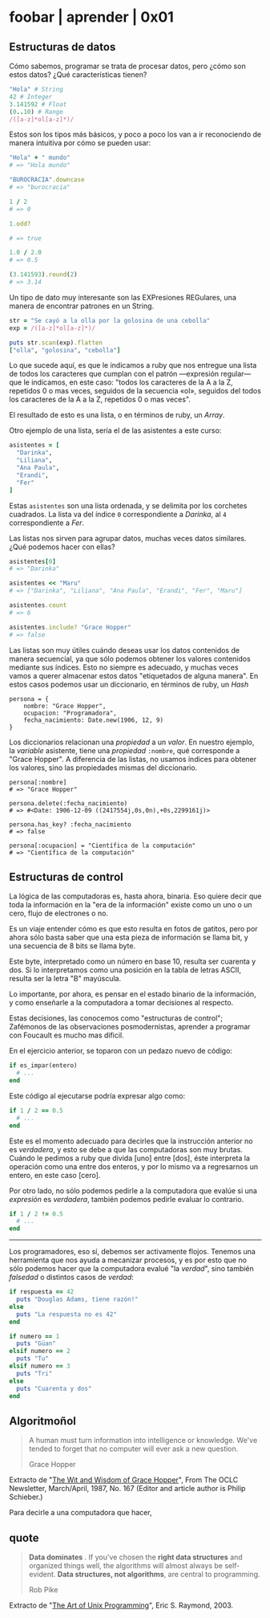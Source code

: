 # foobar | aprender | 0x01

## Estructuras de datos

Cómo sabemos, programar se trata de procesar datos, pero ¿cómo son estos datos? ¿Qué características tienen?

```ruby
"Hola" # String
42 # Integer
3.141592 # Float
(0..10) # Range
/([a-z]*ol[a-z]*)/
```

Estos son los tipos más básicos, y poco a poco los van a ir reconociendo de manera intuitiva por cómo se pueden usar:

```ruby
"Hola" + " mundo"
# => "Hola mundo"

"BUROCRACIA".downcase
# => "burocracia"

1 / 2
# => 0

1.odd?

# => true

1.0 / 2.0
# => 0.5

(3.141593).round(2)
# => 3.14
```

Un tipo de dato muy interesante son las EXPresiones REGulares, una manera de encontrar patrones en un String.

```ruby
str = "Se cayó a la olla por la golosina de una cebolla"
exp = /([a-z]*ol[a-z]*)/

puts str.scan(exp).flatten
["olla", "golosina", "cebolla"]
```

Lo que sucede aquí, es que le indicamos a ruby que nos entregue una lista de todos los caracteres que cumplan con el patrón —expresión regular— que le indicamos, en este caso: "todos los caracteres de la A a la Z, repetidos 0 o mas veces, seguidos de la secuencia «ol», seguidos del todos los caracteres de la A a la Z, repetidos 0 o mas veces".

El resultado de esto es una lista, o en términos de ruby, un _Array_.

Otro ejemplo de una lista, sería el de las asistentes a este curso:

```ruby
asistentes = [
  "Darinka",
  "Liliana",
  "Ana Paula",
  "Erandi",
  "Fer"
]
```

Estas `asistentes` son una lista ordenada, y se delimita por los corchetes cuadrados. La lista va del índice `0` correspondiente a _Darinka_, al `4` correspondiente a _Fer_.

Las listas nos sirven para agrupar datos, muchas veces datos similares. ¿Qué podemos hacer con ellas?

```ruby
asistentes[0]
# => "Darinka"

asistentes << "Maru"
# => ["Darinka", "Liliana", "Ana Paula", "Erandi", "Fer", "Maru"]

asistentes.count
# => 6

asistentes.include? "Grace Hopper"
# => false
```

Las listas son muy útiles cuándo deseas usar los datos contenidos de manera secuencial, ya que sólo podemos obtener los valores contenidos mediante sus índices. Esto no siempre es adecuado, y muchas veces vamos a querer almacenar estos datos "etiquetados de alguna manera". En estos casos podemos usar un diccionario, en términos de ruby, un _Hash_

```
persona = {
    nombre: "Grace Hopper",
    ocupacion: "Programadora",
    fecha_nacimiento: Date.new(1906, 12, 9)
}
```

Los diccionarios relacionan una _propiedad_ a un _valor_. En nuestro ejemplo, la _variable_ asistente, tiene una _propiedad_ `:nombre`, qué corresponde a "Grace Hopper". A diferencia de las listas, no usamos índices para obtener los valores, sino las propiedades mismas del diccionario.

```
persona[:nombre]
# => "Grace Hopper"

persona.delete(:fecha_nacimiento)
# => #<Date: 1906-12-09 ((2417554j,0s,0n),+0s,2299161j)>

persona.has_key? :fecha_nacimiento
# => false

persona[:ocupacion] = "Científica de la computación"
# => "Científica de la computación"
```

## Estructuras de control

La lógica de las computadoras es, hasta ahora, binaria. Eso quiere decir que toda la información en la "era de la información" existe como un uno o un cero, flujo de electrones o no.

Es un viaje entender cómo es que esto resulta en fotos de gatitos, pero por ahora sólo basta saber que una esta pieza de información se llama bit, y una secuencia de 8 bits se llama byte.

Este byte, interpretado como un número en base 10, resulta ser cuarenta y dos. Si lo interpretamos como una posición en la tabla de letras ASCII, resulta ser la letra "B" mayúscula.

Lo importante, por ahora, es pensar en el estado binario de la información, y como enseñarle a la computadora a tomar decisiones al respecto.

Estas decisiones, las conocemos como "estructuras de control"; Zafémonos de las observaciones posmodernistas, aprender a programar con Foucault es mucho mas dificil.

En el ejercicio anterior, se toparon con un pedazo nuevo de código:

```ruby
if es_impar(entero)
  # ...
end
```

Este código al ejecutarse podría expresar algo como:
```ruby
if 1 / 2 == 0.5
  # ...
end
```

Este es el momento adecuado para decirles que la instrucción anterior no es *verdadera*, y esto se debe a que las computadoras son muy brutas. Cuándo le pedimos a ruby que divida [uno] entre [dos], éste interpreta la operación como una entre dos enteros, y por lo mismo va a regresarnos un entero, en este caso [cero].

Por otro lado, no sólo podemos pedirle a la computadora que evalúe si una *expresión* es *verdadera*, también podemos pedirle evaluar lo contrario.

```ruby
if 1 / 2 != 0.5
  # ...
end
```

---

Los programadores, eso sí, debemos ser activamente flojos. Tenemos una herramienta que nos ayuda a mecanizar procesos, y es por esto que no sólo podemos hacer que la computadora evalué "la *verdad*", sino también *falsedad* o distintos casos de *verdad*:

```ruby
if respuesta == 42
  puts "Douglas Adams, tiene razón!"    
else
  puts "La respuesta no es 42"
end
```

```ruby
if numero == 1
  puts "Güan"
elsif numero == 2
  puts "Tu"
elsif numero == 3
  puts "Tri"
else
  puts "Cuarenta y dos"
end
```


## Algoritmoñol

> A human must turn information into intelligence or knowledge. We've tended to forget that no computer will ever ask a new question.
> 
> Grace Hopper

Extracto de "[The Wit and Wisdom of Grace Hopper](http://www.cs.yale.edu/homes/tap/Files/hopper-wit.html)", From The OCLC Newsletter, March/April, 1987, No. 167 (Editor and article author is Philip Schieber.)

Para decirle a una computadora que hacer, 


## quote
> **Data dominates** . If you've chosen the **right data structures** and organized things well, the algorithms will almost always be self-evident. **Data structures, not algorithms**, are central to programming.
> 
> Rob Pike

Extracto de "[The Art of Unix Programming](http://www.faqs.org/docs/artu/index.html)", Eric S. Raymond, 2003.